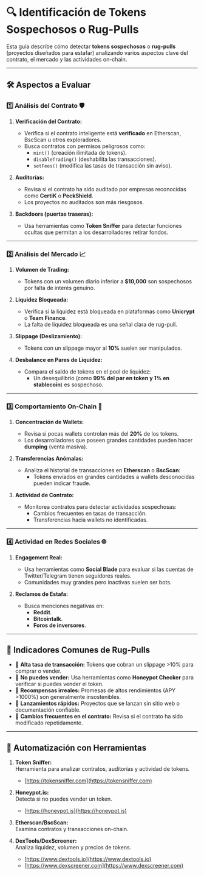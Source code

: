 # 🔍 Identificación de Tokens Sospechosos o Rug-Pulls

Esta guía describe cómo detectar **tokens sospechosos** o **rug-pulls** (proyectos diseñados para estafar) analizando varios aspectos clave del contrato, el mercado y las actividades on-chain.



---

## 🛠️ **Aspectos a Evaluar**

### 1️⃣ **Análisis del Contrato** 🛡️
1. **Verificación del Contrato:**
   - Verifica si el contrato inteligente está **verificado** en Etherscan, BscScan u otros exploradores.
   - Busca contratos con permisos peligrosos como:
     - `mint()` (creación ilimitada de tokens).
     - `disableTrading()` (deshabilita las transacciones).
     - `setFees()` (modifica las tasas de transacción sin aviso).

2. **Auditorías:**
   - Revisa si el contrato ha sido auditado por empresas reconocidas como **CertiK** o **PeckShield**.
   - Los proyectos no auditados son más riesgosos.

3. **Backdoors (puertas traseras):**
   - Usa herramientas como **Token Sniffer** para detectar funciones ocultas que permitan a los desarrolladores retirar fondos.

---

### 2️⃣ **Análisis del Mercado** 📈
1. **Volumen de Trading:**
   - Tokens con un volumen diario inferior a **$10,000** son sospechosos por falta de interés genuino.

2. **Liquidez Bloqueada:**
   - Verifica si la liquidez está bloqueada en plataformas como **Unicrypt** o **Team Finance**.
   - La falta de liquidez bloqueada es una señal clara de rug-pull.

3. **Slippage (Deslizamiento):**
   - Tokens con un slippage mayor al **10%** suelen ser manipulados.

4. **Desbalance en Pares de Liquidez:**
   - Compara el saldo de tokens en el pool de liquidez:
     - Un desequilibrio (como **99% del par en token y 1% en stablecoin**) es sospechoso.

---

### 3️⃣ **Comportamiento On-Chain** 🔗
1. **Concentración de Wallets:**
   - Revisa si pocas wallets controlan más del **20%** de los tokens.
   - Los desarrolladores que poseen grandes cantidades pueden hacer **dumping** (venta masiva).

2. **Transferencias Anómalas:**
   - Analiza el historial de transacciones en **Etherscan** o **BscScan**:
     - Tokens enviados en grandes cantidades a wallets desconocidas pueden indicar fraude.

3. **Actividad de Contrato:**
   - Monitorea contratos para detectar actividades sospechosas:
     - Cambios frecuentes en tasas de transacción.
     - Transferencias hacia wallets no identificadas.

---

### 4️⃣ **Actividad en Redes Sociales** 🌐
1. **Engagement Real:**
   - Usa herramientas como **Social Blade** para evaluar si las cuentas de Twitter/Telegram tienen seguidores reales.
   - Comunidades muy grandes pero inactivas suelen ser bots.

2. **Reclamos de Estafa:**
   - Busca menciones negativas en:
     - **Reddit**.
     - **Bitcointalk**.
     - **Foros de inversores**.

---

## 🛑 **Indicadores Comunes de Rug-Pulls**
- 🚩 **Alta tasa de transacción:** Tokens que cobran un slippage >10% para comprar o vender.
- 🚩 **No puedes vender:** Usa herramientas como **Honeypot Checker** para verificar si puedes vender el token.
- 🚩 **Recompensas irreales:** Promesas de altos rendimientos (APY >1000%) son generalmente insostenibles.
- 🚩 **Lanzamientos rápidos:** Proyectos que se lanzan sin sitio web o documentación confiable.
- 🚩 **Cambios frecuentes en el contrato:** Revisa si el contrato ha sido modificado repetidamente.

---

## 🧮 **Automatización con Herramientas**
1. **Token Sniffer:**  
   Herramienta para analizar contratos, auditorías y actividad de tokens.
   - [https://tokensniffer.com](https://tokensniffer.com)

2. **Honeypot.is:**  
   Detecta si no puedes vender un token.  
   - [https://honeypot.is](https://honeypot.is)

3. **Etherscan/BscScan:**  
   Examina contratos y transacciones on-chain.

4. **DexTools/DexScreener:**  
   Analiza liquidez, volumen y precios de tokens.  
   - [https://www.dextools.io](https://www.dextools.io)  
   - [https://www.dexscreener.com](https://www.dexscreener.com)

